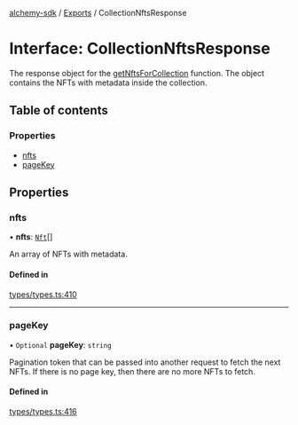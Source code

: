 [alchemy-sdk](../README.md) / [Exports](../modules.md) / CollectionNftsResponse

# Interface: CollectionNftsResponse

The response object for the [getNftsForCollection](../modules.md#getnftsforcollection) function. The object
contains the NFTs with metadata inside the collection.

## Table of contents

### Properties

- [nfts](CollectionNftsResponse.md#nfts)
- [pageKey](CollectionNftsResponse.md#pagekey)

## Properties

### nfts

• **nfts**: [`Nft`](../classes/Nft.md)[]

An array of NFTs with metadata.

#### Defined in

[types/types.ts:410](https://github.com/alchemyplatform/alchemy-evm-js/blob/45d638a/src/types/types.ts#L410)

___

### pageKey

• `Optional` **pageKey**: `string`

Pagination token that can be passed into another request to fetch the next
NFTs. If there is no page key, then there are no more NFTs to fetch.

#### Defined in

[types/types.ts:416](https://github.com/alchemyplatform/alchemy-evm-js/blob/45d638a/src/types/types.ts#L416)
